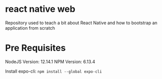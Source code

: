 # react native web

Repository used to teach a bit about React Native and how to bootstrap an application from scratch

# Pre Requisites

NodeJS Version: 12.14.1
NPM Version: 6.13.4

Install expo-cli:
`npm install --global expo-cli`
